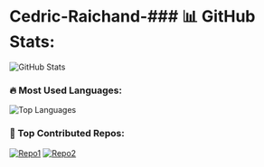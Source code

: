 # Cedric-Raichand-### 📊 GitHub Stats:
![GitHub Stats](https://github-readme-stats.vercel.app/api?username=Cedric-Raichand&show_icons=true&theme=dark&count_private=true)

### 🔥 Most Used Languages:
![Top Languages](https://github-readme-stats.vercel.app/api/top-langs/?username=Cedric-Raichand&layout=compact&theme=dark)
### 🚀 Top Contributed Repos:
[![Repo1](https://github-readme-stats.vercel.app/api/pin/?username=Cedric-Raichand&repo=REPO_NAME&theme=dark)](https://github.com/Cedric-Raichand/REPO_NAME)
[![Repo2](https://github-readme-stats.vercel.app/api/pin/?username=Cedric-Raichand&repo=REPO_NAME&theme=dark)](https://github.com/Cedric-Raichand/REPO_NAME)
